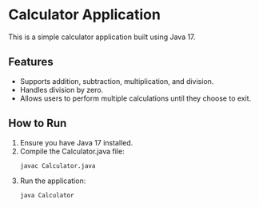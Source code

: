 # Calculator Application

This is a simple calculator application built using Java 17.

## Features
- Supports addition, subtraction, multiplication, and division.
- Handles division by zero.
- Allows users to perform multiple calculations until they choose to exit.

## How to Run
1. Ensure you have Java 17 installed.
2. Compile the Calculator.java file:
   ```bash
   javac Calculator.java
   ```
3. Run the application:
   ```bash
   java Calculator
   ```